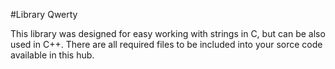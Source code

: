 #Library Qwerty

This library was designed for easy working with strings in C, but can be also used in C++. There are all required 
files to be included into your sorce code available in this hub.
